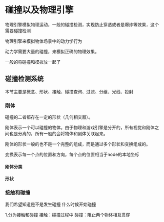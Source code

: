 # 碰撞以及物理引擎

物理引擎模拟物理运动，一般的碰撞检测，实现防止穿透或者是爆炸等效果，这个需要碰撞检测

物理引擎来模拟物体场景中的动力学行为

动力学需要大量的碰撞，来模拟正确的物理效果。

一般的将碰撞和模拟放一起了

## 碰撞检测系统

本节主要是概念、形状、接触、碰撞查询、过滤、分组、光线、投射


### 刚体

碰撞的二者都存在一定的形状（几何相交器）。

刚体表示一个可以碰撞的物体。由于物理和游戏引擎是分开的，所有视觉和刚体之间也是分离的，所有一般的会将物体和刚体关联起来。

刚体的形状一般的也不是一个完整的组成，而是通过多个形状和变换组成的。

变换表示每一个点的位置和方向，每个点的位置相当于node的本地坐标

#### 刚体分类

#### 形状

### 接触和碰撞

我们希望知道是不是发生碰撞  什么时候开始碰撞

1.分为接触和碰撞
接触：碰撞过程中
碰撞：阻止两个物体相互贯穿